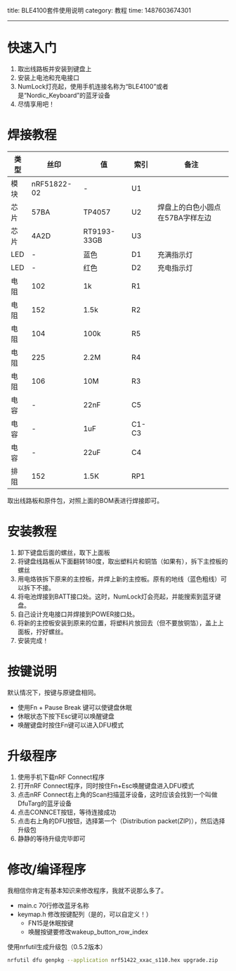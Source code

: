 title: BLE4100套件使用说明
category: 教程
time: 1487603674301

---

# 快速入门

1. 取出线路板并安装到键盘上
2. 安装上电池和充电接口
3. NumLock灯亮起，使用手机连接名称为“BLE4100”或者是“Nordic_Keyboard”的蓝牙设备
4. 尽情享用吧！

# 焊接教程

| 类型   | 丝印          | 值           | 索引    | 备注                 |
| ---- | ----------- | ----------- | ----- | ------------------ |
| 模块   | nRF51822-02 | -           | U1    |                    |
| 芯片   | 57BA        | TP4057      | U2    | 焊盘上的白色小圆点在57BA字样左边 |
| 芯片   | 4A2D        | RT9193-33GB | U3    |                    |
| LED  | -           | 蓝色          | D1    | 充满指示灯              |
| LED  | -           | 红色          | D2    | 充电指示灯              |
| 电阻   | 102         | 1k          | R1    |                    |
| 电阻   | 152         | 1.5k        | R2    |                    |
| 电阻   | 104         | 100k        | R5    |                    |
| 电阻   | 225         | 2.2M        | R4    |                    |
| 电阻   | 106         | 10M         | R3    |                    |
| 电容   | -           | 22nF        | C5    |                    |
| 电容   | -           | 1uF         | C1-C3 |                    |
| 电容   | -           | 22uF        | C4    |                    |
| 排阻   | 152         | 1.5K        | RP1   |                    |

取出线路板和原件包，对照上面的BOM表进行焊接即可。

# 安装教程

1. 卸下键盘后面的螺丝，取下上面板
2. 将键盘线路板从下面翻转180度，取出塑料片和铜箔（如果有），拆下主控板的螺丝
3. 用电烙铁拆下原来的主控板，并焊上新的主控板。原有的地线（蓝色粗线）可以拆下不接。
4. 将电池焊接到BATT接口处。这时，NumLock灯会亮起，并能搜索到蓝牙键盘。
5. 自己设计充电接口并焊接到POWER接口处。
6. 将新的主控板安装到原来的位置，将塑料片放回去（但不要放铜箔），盖上上面板，拧好螺丝。
7. 安装完成！

# 按键说明

默认情况下，按键与原键盘相同。

- 使用Fn + Pause Break 键可以使键盘休眠
- 休眠状态下按下Esc键可以唤醒键盘
- 唤醒键盘时按住Fn键可以进入DFU模式

# 升级程序

1. 使用手机下载nRF Connect程序
2. 打开nRF Connect程序，同时按住Fn+Esc唤醒键盘进入DFU模式
3. 点击nRF Connect右上角的Scan扫描蓝牙设备，这时应该会找到一个叫做DfuTarg的蓝牙设备
4. 点击CONNCET按钮，等待连接成功
5. 点击右上角的DFU按钮，选择第一个（Distribution packet(ZIP)），然后选择升级包
6. 静静的等待升级完毕即可

# 修改/编译程序

我相信你肯定有基本知识来修改程序，我就不说那么多了。

- main.c 70行修改蓝牙名称
- keymap.h 修改按键配列（是的，可以自定义！）
  - FN15是休眠按键
  - 唤醒按键要修改wakeup_button_row_index

使用nrfutil生成升级包（0.5.2版本）

```bash
nrfutil dfu genpkg --application nrf51422_xxac_s110.hex upgrade.zip
```

